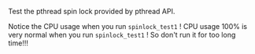 
Test the pthread spin lock provided by pthread API.

Notice the CPU usage when you run `spinlock_test1` !
CPU usage 100% is very normal when you run `spinlock_test1` !
So don't run it for too long time!!!

